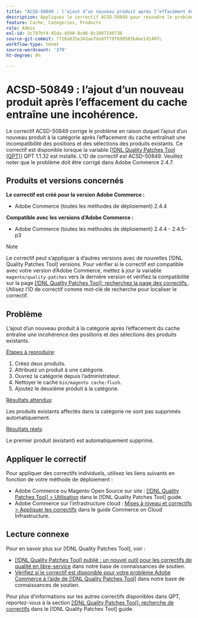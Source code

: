 ```yaml
---
title: "ACSD-50849 : l’ajout d’un nouveau produit après l’effacement du cache entraîne une incohérence"
description: Appliquez le correctif ACSD-50849 pour résoudre le problème Adobe Commerce en raison duquel l’ajout d’un nouveau produit à la catégorie après avoir effacé le cache entraîne une incohérence des positions et des sélections des produits existants.
feature: Cache, Categories, Products
role: Admin
exl-id: 3c797bf4-45da-4500-8c06-8c1007249738
source-git-commit: 7718a835e343ae7da9ff79f690503b4ee1d140fc
workflow-type: tm+mt
source-wordcount: '379'
ht-degree: 0%

---
```


# ACSD-50849 : l’ajout d’un nouveau produit après l’effacement du cache entraîne une incohérence.

Le correctif ACSD-50849 corrige le problème en raison duquel l’ajout d’un nouveau produit à la catégorie après l’effacement du cache entraînait une incompatibilité des positions et des sélections des produits existants. Ce correctif est disponible lorsque la variable [[!DNL Quality Patches Tool (QPT)]](/help/announcements/adobe-commerce-announcements/magento-quality-patches-released-new-tool-to-self-serve-quality-patches.md) QPT 1.1.32 est installé. L’ID de correctif est ACSD-50849. Veuillez noter que le problème doit être corrigé dans Adobe Commerce 2.4.7.

## Produits et versions concernés

**Le correctif est créé pour la version Adobe Commerce :**

* Adobe Commerce (toutes les méthodes de déploiement) 2.4.4

**Compatible avec les versions d’Adobe Commerce :**

* Adobe Commerce (toutes les méthodes de déploiement) 2.4.4 - 2.4.5-p3

>[!NOTE]
>
>Le correctif peut s’appliquer à d’autres versions avec de nouvelles [!DNL Quality Patches Tool] versions. Pour vérifier si le correctif est compatible avec votre version d’Adobe Commerce, mettez à jour la variable `magento/quality-patches` vers la dernière version et vérifiez la compatibilité sur la page [[!DNL Quality Patches Tool]: recherchez la page des correctifs.](https://experienceleague.adobe.com/tools/commerce-quality-patches/index.html). Utilisez l’ID de correctif comme mot-clé de recherche pour localiser le correctif.

## Problème

L’ajout d’un nouveau produit à la catégorie après l’effacement du cache entraîne une incohérence des positions et des sélections des produits existants.

<u>Étapes à reproduire</u>:

1. Créez deux produits.
1. Attribuez un produit à une catégorie.
1. Ouvrez la catégorie depuis l’administrateur.
1. Nettoyer le cache `bin/magento cache:flush`.
1. Ajoutez le deuxième produit à la catégorie.

<u>Résultats attendus</u>:

Les produits existants affectés dans la catégorie ne sont pas supprimés automatiquement.

<u>Résultats réels</u>:

Le premier produit (existant) est automatiquement supprimé.

## Appliquer le correctif

Pour appliquer des correctifs individuels, utilisez les liens suivants en fonction de votre méthode de déploiement :

* Adobe Commerce ou Magento Open Source sur site : [[!DNL Quality Patches Tool] > Utilisation](https://experienceleague.adobe.com/docs/commerce-operations/tools/quality-patches-tool/usage.html) dans le [!DNL Quality Patches Tool] guide.
* Adobe Commerce sur l’infrastructure cloud : [Mises à niveau et correctifs > Appliquer les correctifs](https://experienceleague.adobe.com/docs/commerce-cloud-service/user-guide/develop/upgrade/apply-patches.html) dans le guide Commerce on Cloud Infrastructure.

## Lecture connexe

Pour en savoir plus sur [!DNL Quality Patches Tool], voir :

* [[!DNL Quality Patches Tool] publié : un nouvel outil pour les correctifs de qualité en libre-service](/help/announcements/adobe-commerce-announcements/magento-quality-patches-released-new-tool-to-self-serve-quality-patches.md) dans notre base de connaissances de soutien.
* [Vérifiez si le correctif est disponible pour votre problème Adobe Commerce à l’aide de [!DNL Quality Patches Tool]](/help/support-tools/patches-available-in-qpt-tool/check-patch-for-magento-issue-with-magento-quality-patches.md) dans notre base de connaissances de soutien.

Pour plus d’informations sur les autres correctifs disponibles dans QPT, reportez-vous à la section [[!DNL Quality Patches Tool]: recherche de correctifs](https://experienceleague.adobe.com/tools/commerce-quality-patches/index.html) dans le [!DNL Quality Patches Tool] guide.
